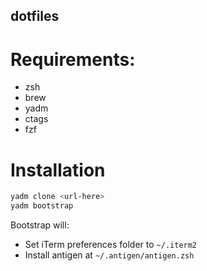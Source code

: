 dotfiles
--------

# Requirements:

- zsh
- brew
- yadm
- ctags
- fzf

# Installation

```bash
yadm clone <url-here>
yadm bootstrap
```

Bootstrap will:

- Set iTerm preferences folder to `~/.iterm2`
- Install antigen at `~/.antigen/antigen.zsh`

